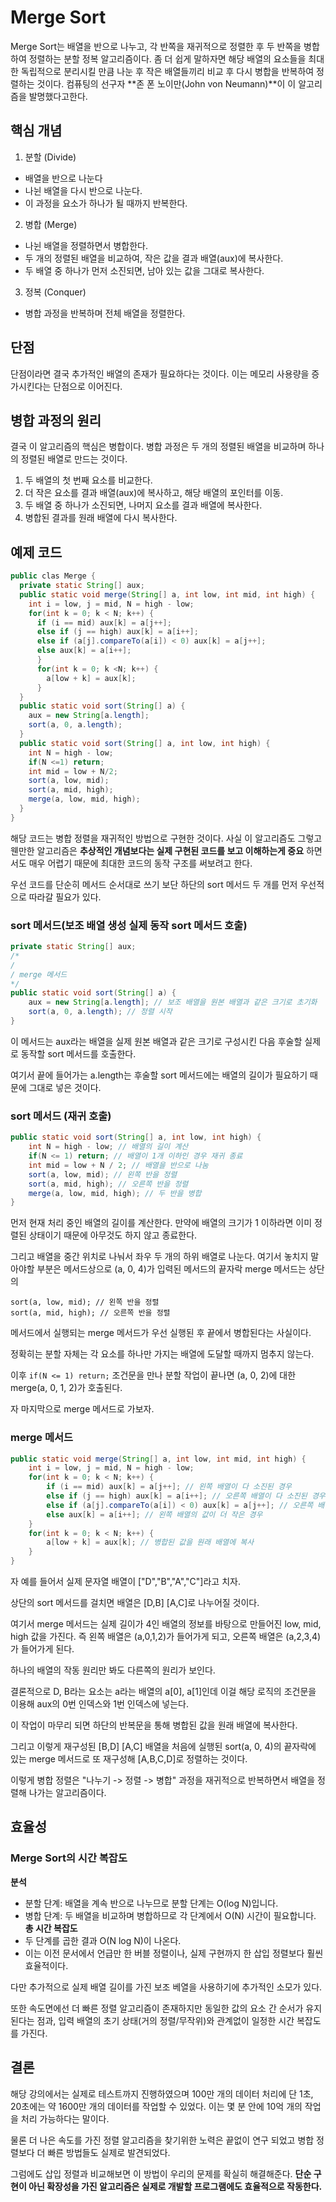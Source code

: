# Merge Sort

Merge Sort는 배열을 반으로 나누고, 각 반쪽을 재귀적으로 정렬한 후 두 반쪽을 병합하여 정렬하는 분할 정복 알고리즘이다.
좀 더 쉽게 말하자면 해당 배열의 요소들을 최대한 독립적으로 분리시킬 만큼 나눈 후 작은 배열들끼리 비교 후 다시 병합을 반복하여 정렬하는 것이다.
컴퓨팅의 선구자 **존 폰 노이만(John von Neumann)**이 이 알고리즘을 발명했다고한다.


## 핵심 개념

1. 분할 (Divide)
- 배열을 반으로 나눈다
- 나뉜 배열을 다시 반으로 나눈다.
- 이 과정을 요소가 하나가 될 때까지 반복한다.
2. 병합 (Merge)
- 나뉜 배열을 정렬하면서 병합한다.
 - 두 개의 정렬된 배열을 비교하여, 작은 값을 결과 배열(aux)에 복사한다.
 - 두 배열 중 하나가 먼저 소진되면, 남아 있는 값을 그대로 복사한다.
3. 정복 (Conquer)
- 병합 과정을 반복하며 전체 배열을 정렬한다.


## 단점

단점이라면 결국 추가적인 배열의 존재가 필요하다는 것이다. 이는 메모리 사용량을 증가시킨다는 단점으로 이어진다.

## 병합 과정의 원리

결국 이 알고리즘의 핵심은 병합이다. 병합 과정은 두 개의 정렬된 배열을 비교하며 하나의 정렬된 배열로 만드는 것이다.

1. 두 배열의 첫 번째 요소를 비교한다.
2. 더 작은 요소를 결과 배열(aux)에 복사하고, 해당 배열의 포인터를 이동.
3. 두 배열 중 하나가 소진되면, 나머지 요소를 결과 배열에 복사한다.
4. 병합된 결과를 원래 배열에 다시 복사한다.

## 예제 코드


```java
public clas Merge {
  private static String[] aux;
  public static void merge(String[] a, int low, int mid, int high) {
    int i = low, j = mid, N = high - low;
    for(int k = 0; k < N; k++) {
      if (i == mid) aux[k] = a[j++];
      else if (j == high) aux[k] = a[i++];
      else if (a[j].compareTo(a[i]) < 0) aux[k] = a[j++];
      else aux[k] = a[i++];
      }
      for(int k = 0; k <N; k++) {
        a[low + k] = aux[k];
      }
  }
  public static void sort(String[] a) {
    aux = new String[a.length];
    sort(a, 0, a.length);
  }
  public static void sort(String[] a, int low, int high) {
    int N = high - low;
    if(N <=1) return;
    int mid = low + N/2;
    sort(a, low, mid);
    sort(a, mid, high);
    merge(a, low, mid, high);
  }
}
```

해당 코드는 병합 정렬을 재귀적인 방법으로 구현한 것이다. 
사실 이 알고리즘도 그렇고 웬만한 알고리즘은 **추상적인 개념보다는 실제 구현된 코드를 보고 이해하는게 중요** 하면서도 매우 어렵기 때문에 최대한 코드의 동작 구조를 써보려고 한다.

우선 코드를 단순히 메서드 순서대로 쓰기 보단 하단의 sort 메서드 두 개를 먼저 우선적으로 따라갈 필요가 있다.

### sort 메서드(보조 배열 생성 실제 동작 sort 메서드 호출)

``` java
private static String[] aux;
/*
/
/ merge 메서드
*/
public static void sort(String[] a) {
    aux = new String[a.length]; // 보조 배열을 원본 배열과 같은 크기로 초기화
    sort(a, 0, a.length); // 정렬 시작
}
```

이 메서드는 aux라는 배열을 실제 원본 배열과 같은 크기로 구성시킨 다음 후술할 실제로 동작할 sort 메서드를 호출한다.

여기서 끝에 들어가는 a.length는 후술할 sort 메서드에는 배열의 길이가 필요하기 때문에 그대로 넣은 것이다.

### sort 메서드 (재귀 호출)

``` java
public static void sort(String[] a, int low, int high) {
    int N = high - low; // 배열의 길이 계산
    if(N <= 1) return; // 배열이 1개 이하인 경우 재귀 종료
    int mid = low + N / 2; // 배열을 반으로 나눔
    sort(a, low, mid); // 왼쪽 반을 정렬
    sort(a, mid, high); // 오른쪽 반을 정렬
    merge(a, low, mid, high); // 두 반을 병합
}
```

먼저 현재 처리 중인 배열의 길이를 계산한다. 만약에 배열의 크기가 1 이하라면 이미 정렬된 상태이기 때문에 아무것도 하지 않고 종료한다.

그리고 배열을 중간 위치로 나눠서 좌우 두 개의 하위 배열로 나눈다.
여기서 놓치지 말아야할 부분은 메서드상으로 (a, 0, 4)가 입력된 메서드의 끝자락 merge 메서드는 상단의

```
sort(a, low, mid); // 왼쪽 반을 정렬
sort(a, mid, high); // 오른쪽 반을 정렬
```

메서드에서 실행되는 merge 메서드가 우선 실행된 후 끝에서 병합된다는 사실이다. 

정확히는 분할 자체는 각 요소를 하나만 가지는 배열에 도달할 때까지 멈추지 않는다.

이후 `if(N <= 1) return;` 조건문을 만나 분할 작업이 끝나면 (a, 0, 2)에 대한 merge(a, 0, 1, 2)가 호출된다.

자 마지막으로 merge 메서드로 가보자.

### merge 메서드

``` java
public static void merge(String[] a, int low, int mid, int high) {
    int i = low, j = mid, N = high - low;
    for(int k = 0; k < N; k++) {
        if (i == mid) aux[k] = a[j++]; // 왼쪽 배열이 다 소진된 경우
        else if (j == high) aux[k] = a[i++]; // 오른쪽 배열이 다 소진된 경우
        else if (a[j].compareTo(a[i]) < 0) aux[k] = a[j++]; // 오른쪽 배열의 값이 더 작은 경우
        else aux[k] = a[i++]; // 왼쪽 배열의 값이 더 작은 경우
    }
    for(int k = 0; k < N; k++) {
        a[low + k] = aux[k]; // 병합된 값을 원래 배열에 복사
    }
}
```

자 예를 들어서 실제 문자열 배열이 ["D","B","A","C"]라고 치자.

상단의 sort 메서드를 걸치면 배열은 [D,B] [A,C]로 나누어질 것이다.

여기서 merge 메서드는 실제 길이가 4인 배열의 정보를 바탕으로 만들어진 low, mid, high 값을 가진다.
즉 왼쪽 배열은 (a,0,1,2)가 들어가게 되고, 오른쪽 배열은 (a,2,3,4)가 들어가게 된다.

하나의 배열의 작동 원리만 봐도 다른쪽의 원리가 보인다.

결론적으로 D, B라는 요소는 a라는 배열의 a[0], a[1]인데 이걸 해당 로직의 조건문을 이용해 aux의 0번 인덱스와 1번 인덱스에 넣는다.

이 작업이 마무리 되면 하단의 반복문을 통해 병합된 값을 원래 배열에 복사한다.

그리고 이렇게 재구성된 [B,D] [A,C] 배열을 처음에 실행된 sort(a, 0, 4)의 끝자락에 있는 merge 메서드로 또 재구성해 [A,B,C,D]로 정렬하는 것이다.

이렇게 병합 정렬은 "나누기 -> 정렬 -> 병합" 과정을 재귀적으로 반복하면서 배열을 정렬해 나가는 알고리즘이다.

## 효율성

### Merge Sort의 시간 복잡도

**분석**
- 분할 단계: 배열을 계속 반으로 나누므로 분할 단계는 O(log N)입니다.
- 병합 단계: 두 배열을 비교하며 병합하므로 각 단계에서 O(N) 시간이 필요합니다.
**총 시간 복잡도**
- 두 단계를 곱한 결과 O(N log N)이 나온다.
- 이는 이전 문서에서 언급만 한 버블 정렬이나, 실제 구현까지 한 삽입 정렬보다 훨씬 효율적이다.

다만 추가적으로 실제 배열 길이를 가진 보조 베열을 사용하기에 추가적인 소모가 있다.

또한 속도면에선 더 빠른 정렬 알고리즘이 존재하지만 동일한 값의 요소 간 순서가 유지된다는 점과, 입력 배열의 초기 상태(거의 정렬/무작위)와 관계없이 일정한 시간 복잡도를 가진다.


## 결론

해당 강의에서는 실제로 테스트까지 진행하였으며 100만 개의 데이터 처리에 단 1초, 20초에는 약 1600만 개의 데이터를 작업할 수 있었다. 이는 몇 분 안에 10억 개의 작업을 처리 가능하다는 말이다.

물론 더 나은 속도를 가진 정렬 알고리즘을 찾기위한 노력은 끝없이 연구 되었고 병합 정렬보다 더 빠른 방법들도 실제로 발견되었다.

그럼에도 삽입 정렬과 비교해보면 이 방법이 우리의 문제를 확실히 해결해준다. **단순 구현이 아닌 확장성을 가진 알고리즘은 실제로 개발할 프로그램에도 효율적으로 작동한다.**

